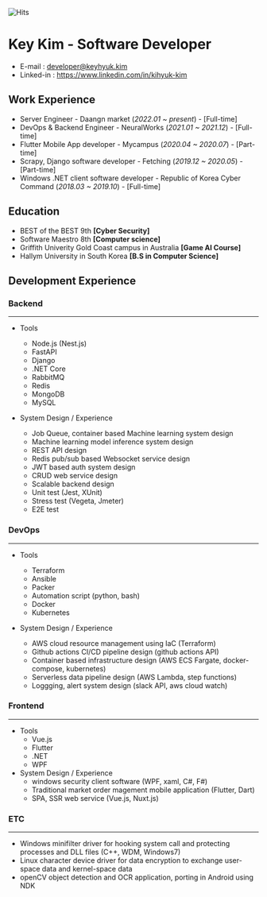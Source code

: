 ![Hits](https://hits.seeyoufarm.com/api/count/incr/badge.svg?url=https://github.com/KimKiHyuk)
# Key Kim - Software Developer
* E-mail : developer@keyhyuk.kim
* Linked-in : https://www.linkedin.com/in/kihyuk-kim

##  Work Experience
* Server Engineer - Daangn market (*2022.01 ~ present*) - [Full-time]
* DevOps & Backend Engineer - NeuralWorks (*2021.01 ~ 2021.12*) - [Full-time]
* Flutter Mobile App developer - Mycampus (*2020.04 ~ 2020.07*) - [Part-time]
* Scrapy, Django software developer - Fetching  (*2019.12 ~ 2020.05*) - [Part-time]
* Windows .NET client software developer - Republic of Korea Cyber Command (*2018.03 ~ 2019.10*) - [Full-time]

## Education
* BEST of the BEST 9th **[Cyber Security]**
* Software Maestro 8th  **[Computer science]**
* Griffith Univerity Gold Coast campus in Australia **[Game AI Course]**
* Hallym University in South Korea **[B.S in Computer Science]**

## Development Experience

### Backend
---
* Tools
  * Node.js (Nest.js)
  * FastAPI
  * Django
  * .NET Core
  * RabbitMQ
  * Redis
  * MongoDB
  * MySQL

* System Design / Experience
  * Job Queue, container based Machine learning system design
  * Machine learning model inference system design
  * REST API design
  * Redis pub/sub based Websocket service design
  * JWT based auth system design
  * CRUD web service design
  * Scalable backend design
  * Unit test (Jest, XUnit)
  * Stress test (Vegeta, Jmeter)
  * E2E test

### DevOps
---
* Tools
  * Terraform
  * Ansible
  * Packer
  * Automation script (python, bash)
  * Docker
  * Kubernetes

* System Design / Experience
  * AWS cloud resource management using IaC (Terraform) 
  * Github actions CI/CD pipeline design (github actions API)
  * Container based infrastructure design (AWS ECS Fargate, docker-compose, kubernetes)
  * Serverless data pipeline design (AWS Lambda, step functions)
  * Loggging, alert system design (slack API, aws cloud watch)

### Frontend
---
* Tools
  * Vue.js
  * Flutter
  * .NET
  * WPF
* System Design / Experience
  * windows security client software (WPF, xaml, C#, F#)
  * Traditional market order magement mobile application (Flutter, Dart)
  * SPA, SSR web service (Vue.js, Nuxt.js)

### ETC
---
* Windows minifilter driver for hooking system call and protecting processes and DLL files (C++, WDM, Windows7) 
* Linux character device driver for data encryption to exchange user-space data and kernel-space data
* openCV object detection and OCR application, porting in Android using NDK 

